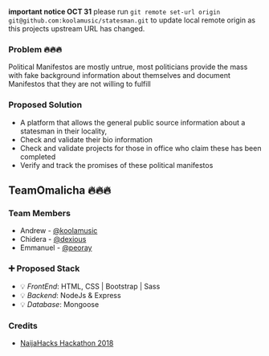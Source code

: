 **important notice OCT 31** 
please run `git remote set-url origin git@github.com:koolamusic/statesman.git` to update local remote origin as this projects upstream URL has changed.

### Problem 🔥🔥🔥
Political Manifestos are mostly untrue, most politicians provide the mass 
with fake background information about themselves and document Manifestos 
that they are not willing to fulfill 

### Proposed Solution
- A platform that allows the general public source information about a 
statesman in their locality, 
- Check and validate their bio information
- Check and validate projects for those in office who claim these has 
been completed
- Verify and track the promises of these political manifestos

## TeamOmalicha 🔥🔥🔥

### Team Members

- Andrew - [@koolamusic](https://twitter.com/koolamusic) 
- Chidera - [@dexious](https://twitter.com/talk2dera) 
- Emmanuel - [@peoray](https://twitter.com/super_raay) 

### :heavy_plus_sign: Proposed Stack

- :bulb: _FrontEnd_: HTML, CSS | Bootstrap | Sass
- :bulb: _Backend_: NodeJs & Express
- :bulb: _Database_: Mongoose

### Credits
- [NaijaHacks Hackathon 2018](https://naijahacks.com/)
